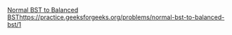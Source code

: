 [Normal BST to Balanced BST](https://practice.geeksforgeeks.org/problems/normal-bst-to-balanced-bst/1)https://practice.geeksforgeeks.org/problems/normal-bst-to-balanced-bst/1
